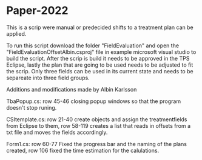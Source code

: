 # Paper-2022
This is a scrip were manual or predecided shifts to a treatment plan can be applied.

To run this script download the folder "FieldEvaluation" and open the "FieldEvaluationOffsetAlbin.csproj" file in example microsoft visual studio to build the script. After the scrip is build it needs to be approved in the TPS Eclipse, lastly the plan that are going to be used needs to be adjusted to fit the scrip. Only three fields can be used in its current state and needs to be separeate into three field groups. 


Additions and modifications made by Albin Karlsson 

TbaPopup.cs: row 45-46 closing popup windows so that the program doesn't stop runing.
  
CSItemplate.cs: row 21-40 create objects and assign the treatmentfields from Eclipse to them, row 58-119 creates a list that reads in offsets from a txt file and moves the fields accordingly.  

Form1.cs: row 60-77 Fixed the progress bar and the naming of the plans created, row 106 fixed the time estimation for the calulations. 
